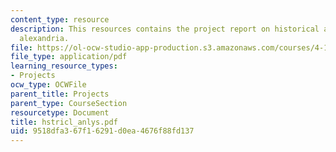 ```yaml
---
content_type: resource
description: This resources contains the project report on historical analysis in
  alexandria.
file: https://ol-ocw-studio-app-production.s3.amazonaws.com/courses/4-175-case-studies-in-city-form-fall-2005/9518dfa367f16291d0ea4676f88fd137_hstricl_anlys.pdf
file_type: application/pdf
learning_resource_types:
- Projects
ocw_type: OCWFile
parent_title: Projects
parent_type: CourseSection
resourcetype: Document
title: hstricl_anlys.pdf
uid: 9518dfa3-67f1-6291-d0ea-4676f88fd137
---
```

